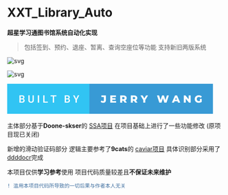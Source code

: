 # XXT_Library_Auto 
**超星学习通图书馆系统自动化实现**
> 包括签到、预约、退座、暂离、查询空座位等功能 支持新旧两版系统

![svg](https://forthebadge.com/images/badges/made-with-python.svg)

![svg](https://forthebadge.com/images/badges/made-with-javascript.svg)

[![svg](https://github.com/WangJerry1229/WangJerry1229/raw/main/badge.svg)](https://wangjiayi.cool)

主体部分基于**Doone-skser**的 <a href="https://github.com/Doone-skser/SSA">SSA项目</a>
在项目基础上进行了一些功能修改 (原项目现已关闭)

新增的滑动验证码部分 逻辑主要参考了**9cats**的 <a href="https://github.com/9cats/caviar">caviar项目</a> 具体识别部分采用了 <a href="https://github.com/sml2h3/ddddocr">ddddocr</a>完成

本项目仅供**学习参考**使用 项目代码质量较差且**不保证未来维护**

```diff
! 滥用本项目代码所导致的一切后果与作者本人无关
```
